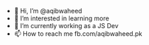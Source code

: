 - 👋 Hi, I’m @aqibwaheed
- 👀 I’m interested in learning more
- 🌱 I’m currently working as a JS Dev
- 📫 How to reach me fb.com/aqibwaheed.pk
